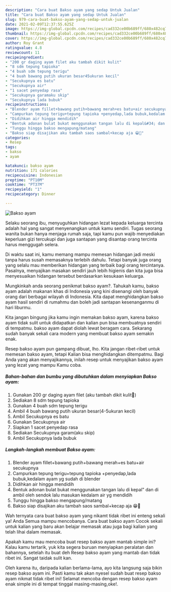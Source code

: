 ```yaml
---
description: "Cara buat Bakso ayam yang sedap Untuk Jualan"
title: "Cara buat Bakso ayam yang sedap Untuk Jualan"
slug: 979-cara-buat-bakso-ayam-yang-sedap-untuk-jualan
date: 2021-02-09T12:37:55.625Z
image: https://img-global.cpcdn.com/recipes/cad332ce00b689ff/680x482cq70/bakso-ayam-foto-resep-utama.jpg
thumbnail: https://img-global.cpcdn.com/recipes/cad332ce00b689ff/680x482cq70/bakso-ayam-foto-resep-utama.jpg
cover: https://img-global.cpcdn.com/recipes/cad332ce00b689ff/680x482cq70/bakso-ayam-foto-resep-utama.jpg
author: Roy Grant
ratingvalue: 4.8
reviewcount: 11
recipeingredient:
- "200 gr daging ayam filet aku tambah dikit kulit"
- "8 sdm tepung tapioka"
- "4 buah sdm tepung terigu"
- "4 buah bawang putih ukuran besar45ukuran kecil"
- "Secukupnya es batu"
- "Secukupnya air"
- "1 sacet penyedap rasa"
- "Secukupnya garamaku skip"
- "Secukupnya lada bubuk"
recipeinstructions:
- "Blender ayam fillet+bawang putih+bawang merah+es batu+air secukupnya"
- "Campurkan tepung terigu+tepung tapioka +penyedap,lada bubuk,kedalam ayam yg sudah di blender"
- "Didihkan air hingga mendidih"
- "Bentuk adonan bulat bukat menggunakan tangan lalu di kepal&#34; dan di ambil oleh sendok lalu masukan kedalam air yg mendidih"
- "Tunggu hingga bakso mengapung/matang"
- "Bakso siap disajikan aku tambah saos sambal+kecap aja 😁🤭"
categories:
- Resep
tags:
- bakso
- ayam

katakunci: bakso ayam 
nutrition: 171 calories
recipecuisine: Indonesian
preptime: "PT10M"
cooktime: "PT37M"
recipeyield: "1"
recipecategory: Dinner

---
```



![Bakso ayam](https://img-global.cpcdn.com/recipes/cad332ce00b689ff/680x482cq70/bakso-ayam-foto-resep-utama.jpg)

Selaku seorang ibu, menyuguhkan hidangan lezat kepada keluarga tercinta adalah hal yang sangat menyenangkan untuk kamu sendiri. Tugas seorang  wanita bukan hanya menjaga rumah saja, tapi kamu pun wajib menyediakan keperluan gizi tercukupi dan juga santapan yang disantap orang tercinta harus menggugah selera.

Di waktu  saat ini, kamu memang mampu memesan hidangan jadi meski tanpa harus susah memasaknya terlebih dahulu. Tetapi banyak juga orang yang selalu mau memberikan hidangan yang terbaik bagi orang tercintanya. Pasalnya, menyajikan masakan sendiri jauh lebih higienis dan kita juga bisa menyesuaikan hidangan tersebut berdasarkan kesukaan keluarga. 



Mungkinkah anda seorang penikmat bakso ayam?. Tahukah kamu, bakso ayam adalah makanan khas di Indonesia yang kini disenangi oleh banyak orang dari berbagai wilayah di Indonesia. Kita dapat menghidangkan bakso ayam hasil sendiri di rumahmu dan boleh jadi santapan kesenanganmu di hari liburmu.

Kita jangan bingung jika kamu ingin memakan bakso ayam, karena bakso ayam tidak sulit untuk didapatkan dan kalian pun bisa membuatnya sendiri di tempatmu. bakso ayam dapat diolah lewat beragam cara. Sekarang sudah banyak sekali cara modern yang membuat bakso ayam semakin enak.

Resep bakso ayam pun gampang dibuat, lho. Kita jangan ribet-ribet untuk memesan bakso ayam, tetapi Kalian bisa menghidangkan ditempatmu. Bagi Anda yang akan menyajikannya, inilah resep untuk menyajikan bakso ayam yang lezat yang mampu Kamu coba.

<!--inarticleads1-->

##### Bahan-bahan dan bumbu yang dibutuhkan dalam menyiapkan Bakso ayam:

1. Gunakan 200 gr daging ayam filet (aku tambah dikit kulit🤭)
1. Sediakan 8 sdm tepung tapioka
1. Gunakan 4 buah sdm tepung terigu
1. Ambil 4 buah bawang putih ukuran besar(4-5ukuran kecil)
1. Ambil Secukupnya es batu
1. Gunakan Secukupnya air
1. Siapkan 1 sacet penyedap rasa
1. Sediakan Secukupnya garam(aku skip)
1. Ambil Secukupnya lada bubuk




<!--inarticleads2-->

##### Langkah-langkah membuat Bakso ayam:

1. Blender ayam fillet+bawang putih+bawang merah+es batu+air secukupnya
1. Campurkan tepung terigu+tepung tapioka +penyedap,lada bubuk,kedalam ayam yg sudah di blender
1. Didihkan air hingga mendidih
1. Bentuk adonan bulat bukat menggunakan tangan lalu di kepal&#34; dan di ambil oleh sendok lalu masukan kedalam air yg mendidih
1. Tunggu hingga bakso mengapung/matang
1. Bakso siap disajikan aku tambah saos sambal+kecap aja 😁🤭




Wah ternyata cara buat bakso ayam yang nikamt tidak ribet ini enteng sekali ya! Anda Semua mampu mencobanya. Cara buat bakso ayam Cocok sekali untuk kalian yang baru akan belajar memasak atau juga bagi kalian yang telah lihai dalam memasak.

Apakah kamu mau mencoba buat resep bakso ayam mantab simple ini? Kalau kamu tertarik, yuk kita segera buruan menyiapkan peralatan dan bahannya, setelah itu buat deh Resep bakso ayam yang mantab dan tidak ribet ini. Sangat taidak sulit kan. 

Oleh karena itu, daripada kalian berlama-lama, ayo kita langsung saja bikin resep bakso ayam ini. Pasti kamu tak akan nyesel sudah buat resep bakso ayam nikmat tidak ribet ini! Selamat mencoba dengan resep bakso ayam enak simple ini di tempat tinggal masing-masing,oke!.

